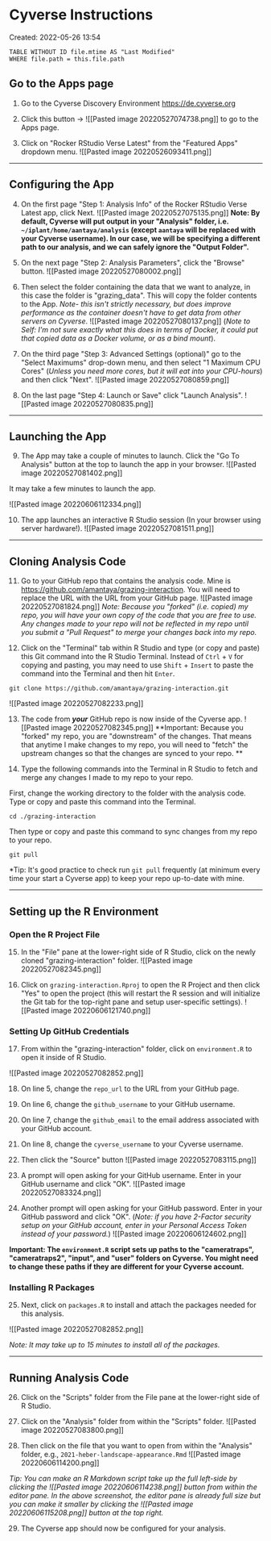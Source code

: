 # Cyverse Instructions
Created: 2022-05-26 13:54

```dataview  
TABLE WITHOUT ID file.mtime AS "Last Modified"  
WHERE file.path = this.file.path  
```

## Go to the Apps page
1. Go to the Cyverse Discovery Environment https://de.cyverse.org

2. Click this button -> ![[Pasted image 20220527074738.png]] to go to the Apps page.

3. Click on "Rocker RStudio Verse Latest" from the "Featured Apps" dropdown menu.
![[Pasted image 20220526093411.png]]

***

## Configuring the App
4. On the first page "Step 1: Analysis Info" of the Rocker RStudio Verse Latest app, click Next.
![[Pasted image 20220527075135.png]]
**Note:  By default, Cyverse will put output in your "Analysis" folder, i.e. `~/iplant/home/aantaya/analysis` (except `aantaya` will be replaced with your Cyverse username). In our case, we will be specifying a different path to our analysis, and we can safely ignore the "Output Folder".**

5. On the next page "Step 2: Analysis Parameters", click the "Browse" button.
![[Pasted image 20220527080002.png]]

6. Then select the folder containing the data that we want to analyze, in this case the folder is "grazing_data". This will copy the folder contents to the App. *Note- this isn't strictly necessary, but does improve performance as the container doesn't have to get data from other servers on Cyverse*.
![[Pasted image 20220527080137.png]]
(*Note to Self: I'm not sure exactly what this does in terms of Docker, it could put that copied data as a Docker volume, or as a bind mount*).

7. On the third page "Step 3: Advanced Settings (optional)" go to the "Select Maximums" drop-down menu, and then select "1 Maximum CPU Cores" (*Unless you need more cores, but it will eat into your CPU-hours*) and then click "Next". 
![[Pasted image 20220527080859.png]]

8. On the last page "Step 4: Launch or Save" click "Launch Analysis". 
![[Pasted image 20220527080835.png]]

***

## Launching the App
9. The App may take a couple of minutes to launch. Click the "Go To Analysis" button at the top to launch the app in your browser.
![[Pasted image 20220527081402.png]]

It may take a few minutes to launch the app.

![[Pasted image 20220606112334.png]]

10. The app launches an interactive R Studio session (In your browser using server hardware!).
![[Pasted image 20220527081511.png]]

***

## Cloning Analysis Code
11. Go to your GitHub repo that contains the analysis code. Mine is https://github.com/amantaya/grazing-interaction. You will need to replace the URL with the URL from your GitHub page.
![[Pasted image 20220527081824.png]]
*Note: Because you "forked" (i.e. copied) my repo, you will have your own copy of the code that you are free to use. Any changes made to your repo will not be reflected in my repo until you submit a "Pull Request" to merge your changes back into my repo.*

12. Click on the "Terminal" tab within R Studio and type (or copy and paste) this Git command into the R Studio Terminal. Instead of `Ctrl` + `V` for copying and pasting, you may need to use `Shift` + `Insert` to paste the command into the Terminal and then hit `Enter`.

```
git clone https://github.com/amantaya/grazing-interaction.git
```

![[Pasted image 20220527082233.png]]

13. The code from **_your_** GitHub repo is now inside of the Cyverse app. 
![[Pasted image 20220527082345.png]]
**Important: Because you "forked" my repo, you are "downstream" of the changes. That means that anytime I make changes to my repo, you will need to "fetch" the upstream changes so that the changes are synced to your repo. **

14. Type the following commands into the Terminal in R Studio to fetch and merge any changes I made to my repo to your repo.

First, change the working directory to the folder with the analysis code. Type or copy and paste this command into the Terminal.
```
cd ./grazing-interaction
```

Then type or copy and paste this command to sync changes from my repo to your repo.
```
git pull
```

*Tip: It's good practice to check run `git pull` frequently (at minimum every time your start a Cyverse app) to keep your repo up-to-date with mine.

***

## Setting up the R Environment
### Open the R Project File
15. In the "File" pane at the lower-right side of R Studio, click on the newly cloned "grazing-interaction" folder.
![[Pasted image 20220527082345.png]]

16. Click on `grazing-interaction.Rproj` to open the R Project and then click "Yes" to open the project (this will restart the R session and will initialize the Git tab for the top-right pane and setup user-specific settings).
![[Pasted image 20220606121740.png]]

### Setting Up GitHub Credentials
17. From within the "grazing-interaction" folder, click on `environment.R` to open it inside of R Studio.

![[Pasted image 20220527082852.png]]

18. On line 5, change the `repo_url` to the URL from your GitHub page.

19. On line 6, change the `github_username` to your GitHub username.

20. On line 7, change the `github_email` to the email address associated with your GitHub account.

21. On line 8, change the `cyverse_username` to your Cyverse username.

22. Then click the "Source" button ![[Pasted image 20220527083115.png]]

23. A prompt will open asking for your GitHub username. Enter in your GitHub username and click "OK".
![[Pasted image 20220527083324.png]]

24. Another prompt will open asking for your GitHub password. Enter in your GitHub password and click "OK". (_Note: if you have 2-Factor security setup on your GitHub account, enter in your Personal Access Token instead of your password._)
![[Pasted image 20220606124602.png]]

**Important: The `environment.R` script sets up paths to the "cameratraps", "cameratraps2", "input", and "user" folders on Cyverse.  You might need to change these paths if they are different for your Cyverse account.**

### Installing R Packages
25. Next, click on `packages.R` to install and attach the packages needed for this analysis.

![[Pasted image 20220527082852.png]]

*Note: It may take up to 15 minutes to install all of the packages.*

***

## Running Analysis Code
26. Click on the "Scripts" folder from the File pane at the lower-right side of R Studio.

27. Click on the "Analysis" folder from within the "Scripts" folder.
![[Pasted image 20220527083800.png]]

28. Then click on the file that you want to open from within the "Analysis" folder, e.g., `2021-heber-landscape-appearance.Rmd`
![[Pasted image 20220606114200.png]]

*Tip: You can make an R Markdown script take up the full left-side by clicking the ![[Pasted image 20220606114238.png]] button from within the editor pane. In the above screenshot, the editor pane is already full size but you can make it smaller by clicking the ![[Pasted image 20220606115208.png]] button at the top right.*

29. The Cyverse app should now be configured for your analysis. 
